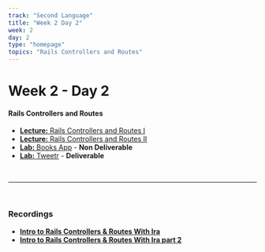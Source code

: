 ```yaml
---
track: "Second Language"
title: "Week 2 Day 2"
week: 2
day: 2
type: "homepage"
topics: "Rails Controllers and Routes"
---
```


# Week 2 - Day 2

#### Rails Controllers and Routes
>
- [**Lecture:** Rails Controllers and Routes I](/second-language/week-2/day-2/lecture-materials/rails-controllers-and-routing)
- [**Lecture:** Rails Controllers and Routes II](/second-language/week-2/day-2/lecture-materials/rails-controllers-and-routing-2)
- [**Lab:** Books App](/second-language/week-2/day-2/labs/books-app) - **Non Deliverable**
- [**Lab:** Tweetr](/second-language/week-2/day-2/labs/tweetr) - **Deliverable**


<br>
<hr>
<br>


### Recordings

- [**Intro to Rails Controllers & Routes With Ira**](https://generalassembly.zoom.us/rec/share/FAKq8OHoZpj1FlYWkBmi8vBTup9acCWVbHq8H6vWNJemSDKRosOIAEKtZawvktav.KeMDhOihNE1LZ8UX?startTime=1608653487000)
- [**Intro to Rails Controllers & Routes With Ira part 2**](https://generalassembly.zoom.us/rec/share/FAKq8OHoZpj1FlYWkBmi8vBTup9acCWVbHq8H6vWNJemSDKRosOIAEKtZawvktav.KeMDhOihNE1LZ8UX?startTime=1608657380000)


